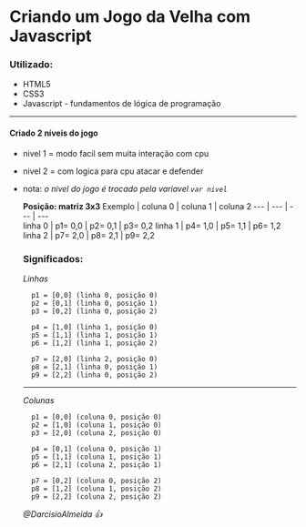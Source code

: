 # Criando um **Jogo da Velha** com Javascript #

### Utilizado: ###
* HTML5
* CSS3
* Javascript - fundamentos de lógica de programação
***
#### Criado 2 níveis do jogo ####
* nivel 1 = modo facil sem muita interação com cpu
* nivel 2 = com logica para cpu atacar e defender 
* nota: _o nivel do jogo é trocado pela variavel ```var nivel ```_

    **Posição: matriz 3x3** 
    Exemplo | coluna 0 | coluna 1 | coluna 2
    ---     |  ---     | ---      | ---  
    linha 0 | p1= 0,0  | p2= 0,1  | p3= 0,2
    linha 1 | p4= 1,0  | p5= 1,1  | p6= 1,2
    linha 2 | p7= 2,0  | p8= 2,1  | p9= 2,2

    ### Significados: ### 
    
    *Linhas*
    
        p1 = [0,0] (linha 0, posição 0)
        p2 = [0,1] (linha 0, posição 1)
        p3 = [0,2] (linha 0, posição 2)

        p4 = [1,0] (linha 1, posição 0)
        p5 = [1,1] (linha 1, posição 1)
        p6 = [1,2] (linha 1, posição 2)

        p7 = [2,0] (linha 2, posição 0)
        p8 = [2,1] (linha 0, posição 1)
        p9 = [2,2] (linha 0, posição 2)
    ***
    *Colunas*

        p1 = [0,0] (coluna 0, posição 0)
        p2 = [1,0] (coluna 1, posição 0)
        p3 = [2,0] (coluna 2, posição 0)

        p4 = [0,1] (coluna 0, posição 1)
        p5 = [1,1] (coluna 1, posição 1)
        p6 = [2,1] (coluna 2, posição 1)

        p7 = [0,2] (coluna 0, posição 2)
        p8 = [1,2] (coluna 1, posição 2)
        p9 = [2,2] (coluna 2, posição 2)
    
    _@DarcisioAlmeida :+1:_
